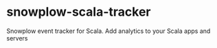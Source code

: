 # snowplow-scala-tracker
Snowplow event tracker for Scala. Add analytics to your Scala apps and servers
